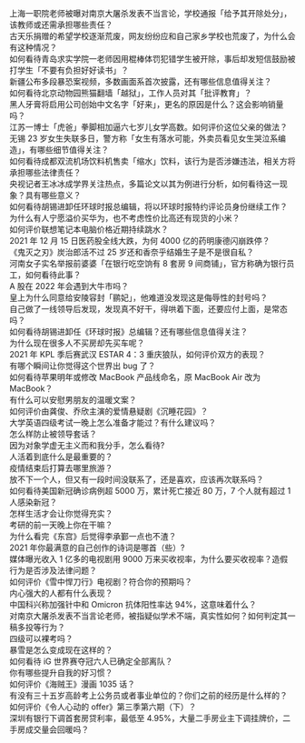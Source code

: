 上海一职院老师被曝对南京大屠杀发表不当言论，学校通报「给予其开除处分」，该教师或还需承担哪些责任？  
古天乐捐赠的希望学校逐渐荒废，网友纷纷应和自己家乡学校也荒废了，为什么会有这种情况？  
如何看待青岛求实学院一老师因用棍棒体罚犯错学生被开除，事后却发短信鼓励被打学生「不要有负担好好读书」？  
新疆公布多段暴恐案视频，多数画面系首次披露，还有哪些信息值得关注？  
如何看待北京动物园熊猫翻墙「越狱」，工作人员对其「批评教育」？  
黑人牙膏将启用公司创始中文名字「好来」，更名的原因是什么？这会影响销量吗？  
江苏一博士「虎爸」拳脚相加逼六七岁儿女学高数。如何评价这位父亲的做法？  
无锡 23 岁女生失联多日，警方称「女生有落水可能，外卖员看见女生哭泣系编造」，有哪些细节值得关注？  
如何看待成都双流机场饮料机售卖「缩水」饮料，该行为是否涉嫌违法，相关方将承担哪些法律责任？  
央视记者王冰冰成学界关注热点，多篇论文以其为例进行分析，如何看待这一现象？具有哪些意义？  
如何看待胡锡进卸任环球时报总编辑，将以环球时报特约评论员身份继续工作？  
为什么有人宁愿溢价买华为，也不考虑性价比高还有现货的小米？  
如何评价联想笔记本电脑价格近期持续跳水？  
2021 年 12 月 15 日医药股全线大跌，为何 4000 亿的药明康德闪崩跌停？  
《鬼灭之刃》炭治郎活不过 25 岁还和香奈乎结婚生子是不是很自私？  
河南女子实名举报前婆婆「在银行吃空饷有 8 套房 9 间商铺」，官方称确为银行员工，如何看待此事？  
A 股在 2022 年会遇到大牛市吗？  
皇上为什么同意给安陵容封「鹂妃」，他难道没发现这是侮辱性的封号吗？  
自己做了一线领导后发现，发现真不好干，得哄着下面，还要应付上面，是常态吗？  
如何看待胡锡进卸任《环球时报》总编辑？还有哪些信息值得关注？  
为什么现在很多人不买房却先买车呢？  
2021 年 KPL 季后赛武汉 ESTAR 4：3 重庆狼队，如何评价双方的表现？  
有哪个瞬间让你觉得这个世界出 bug 了？  
如何看待苹果明年或修改 MacBook 产品线命名，原 MacBook Air 改为 MacBook？  
有什么可以安慰男朋友的温暖文案？  
如何评价由龚俊、乔欣主演的爱情悬疑剧《沉睡花园》？  
大学英语四级考试一晚上怎么准备才能过？有什么建议吗？  
怎么样防止被领导套话？  
因为对象学虚无主义而和我分手，怎么看待?  
人活着到底什么是最重要的？  
疫情结束后打算去哪里旅游？  
放不下一个人，但又有一段时间没联系了，还是喜欢，应该再次联系吗？  
如何看待美国新冠确诊病例超 5000 万，累计死亡接近 80 万，7 个人就有超过 1 人感染新冠？  
怎样生活才会让你觉得充实？  
考研的前一天晚上你在干嘛？  
为什么看完《东宫》后觉得李承鄞一点也不渣？  
2021 年你最满意的自己创作的诗词是哪首（些）?  
媒体曝光收入 1 亿多的电视剧用 9000 万来买收视率，为什么要买收视率？造假行为是否涉及法律问题？  
如何评价《雪中悍刀行》电视剧？符合你的预期吗？  
内心强大的人都有什么表现？  
中国科兴称加强针中和 Omicron 抗体阳性率达 94%，这意味着什么？  
对南京大屠杀发表不当言论老师，被指疑似学术不端，真实性如何？如何判定其一稿多投等行为？  
四级可以裸考吗？  
暴雪是怎么变成现在这样的？  
如何看待 iG 世界赛夺冠六人已确定全部离队？  
你有哪些提升自我的好习惯？  
如何评价《海贼王》漫画 1035 话？  
有没有三十五岁高龄考上公务员或者事业单位的？你们之前的经历是什么样的？  
如何评价《令人心动的 offer》第三季第六期（下）？  
深圳有银行下调首套房贷利率，最低至 4.95%，大量二手房业主下调挂牌价，二手房成交量会回暖吗？  
